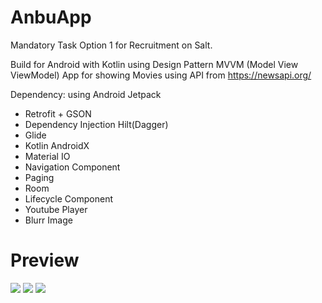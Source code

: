 # AnbuApp
Mandatory Task Option 1 for Recruitment on Salt.

Build for Android with Kotlin using Design Pattern MVVM (Model View ViewModel) App for showing Movies using API from https://newsapi.org/

Dependency: using Android Jetpack
  - Retrofit + GSON
  - Dependency Injection Hilt(Dagger)
  - Glide
  - Kotlin AndroidX
  - Material IO
  - Navigation Component
  - Paging
  - Room
  - Lifecycle Component
  - Youtube Player
  - Blurr Image
 
 # Preview
![](https://imgur.com/ZbQFNhU.jpg)      ![](https://i.imgur.com/5n0oVBkm.png)      ![](https://i.imgur.com/g39F6D0m.png)
